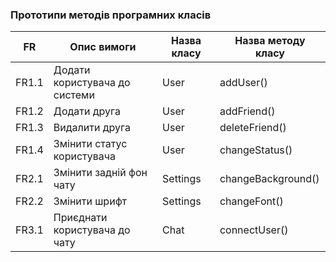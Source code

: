 ### Прототипи методів програмних класів

| FR    | Опис вимоги                   | Назва класу | Назва методу класу |
|-------|------------------------------|-------------|---------------------|
| FR1.1 | Додати користувача до системи | User        | addUser()          |
| FR1.2 | Додати друга                  | User        | addFriend()        |
| FR1.3 | Видалити друга                | User        | deleteFriend()     |
| FR1.4 | Змінити статус користувача    | User        | changeStatus()     |
| FR2.1 | Змінити задній фон чату        | Settings    | changeBackground() |
| FR2.2 | Змінити шрифт                 | Settings    | changeFont()       |
| FR3.1 | Приєднати користувача до чату | Chat        | connectUser()      |

